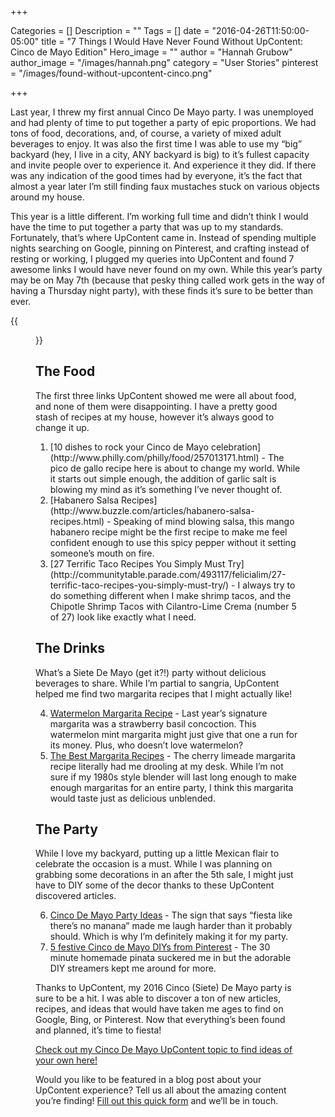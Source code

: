+++

Categories = []
Description = ""
Tags = []
date = "2016-04-26T11:50:00-05:00"
title = "7 Things I Would Have Never Found Without UpContent: Cinco de Mayo Edition"
Hero_image = ""
author = "Hannah Grubow"
author_image = "/images/hannah.png"
category = "User Stories"
pinterest = "/images/found-without-upcontent-cinco.png"

+++

Last year, I threw my first annual Cinco De Mayo party. I was unemployed and had plenty of time to put together a party of epic proportions. We had tons of food, decorations, and, of course, a variety of mixed adult beverages to enjoy. It was also the first time I was able to use my “big” backyard (hey, I live in a city, ANY backyard is big) to it’s fullest capacity and invite people over to experience it. And experience it they did. If there was any indication of the good times had by everyone, it’s the fact that almost a year later I’m still finding faux mustaches stuck on various objects around my house.

This year is a little different. I’m working full time and didn’t think I would have the time to put together a party that was up to my standards. Fortunately, that’s where UpContent came in. Instead of spending multiple nights searching on Google, pinning on Pinterest, and crafting instead of resting or working, I plugged my queries into UpContent and found 7 awesome links I would have never found on my own. While this year’s party may be on May 7th (because that pesky thing called work gets in the way of having a Thursday night party), with these finds it’s sure to be better than ever.  


{{<figure src="/images/cinco-de-mayo.png" title="" alt="Cinco De Mayo" caption-top="false">}}


## The Food
The first three links UpContent showed me were all about food, and none of them were disappointing. I have a pretty good stash of recipes at my house, however it’s always good to change it up.
<ol>
<li>[10 dishes to rock your Cinco de Mayo celebration](http://www.philly.com/philly/food/257013171.html) - The pico de gallo recipe here is about to change my world. While it starts out simple enough, the addition of garlic salt is blowing my mind as it’s something I’ve never thought of.</li>

<li>[Habanero Salsa Recipes](http://www.buzzle.com/articles/habanero-salsa-recipes.html) - Speaking of mind blowing salsa, this mango habanero recipe might be the first recipe to make me feel confident enough to use this spicy pepper without it setting someone’s mouth on fire.</li>

<li>[27 Terrific Taco Recipes You Simply Must Try](http://communitytable.parade.com/493117/felicialim/27-terrific-taco-recipes-you-simply-must-try/) - I always try to do something different when I make shrimp tacos, and the Chipotle Shrimp Tacos with Cilantro-Lime Crema (number 5 of 27) look like exactly what I need.</li>
</ol>

## The Drinks
What’s a Siete De Mayo (get it?!) party without delicious beverages to share. While I’m partial to sangria, UpContent helped me find two margarita recipes that I might actually like!

<ol start="4">
<li><a href="http://www.cupcakesandcutlery.com/watermelon-margarita-recipe/">Watermelon Margarita Recipe</a> - Last year’s signature margarita was a strawberry basil concoction. This watermelon mint margarita might just give that one a run for its money. Plus, who doesn’t love watermelon?</li>

<li><a href="http://www.livinglocurto.com/2016/03/best-margarita-recipes/">The Best Margarita Recipes</a> -  The cherry limeade margarita recipe literally had me drooling at my desk. While I’m not sure if my 1980s style blender will last long enough to make enough margaritas for an entire party, I think this margarita would taste just as delicious unblended.</li>
</ol>

## The Party
While I love my backyard, putting up a little Mexican flair to celebrate the occasion is a must. While I was planning on grabbing some decorations in an after the 5th sale, I might just have to DIY some of the decor thanks to these UpContent discovered articles.

<ol start="6">
<li><a href="http://www.thesitsgirls.com/party/cinco-de-mayo-party-ideas/">Cinco De Mayo Party Ideas</a> - The sign that says “fiesta like there’s no manana” made me laugh harder than it probably should. Which is why I’m definitely making it for my party.</li>

<li><a href="http://www.today.com/home/5-stylish-cinco-de-mayo-party-decor-diys-pinterest-t18871">5 festive Cinco de Mayo DIYs from Pinterest</a> - The 30 minute homemade pinata suckered me in but the adorable DIY streamers kept me around for more.</li>
</ol>

Thanks to UpContent, my 2016 Cinco (Siete) De Mayo party is sure to be a hit. I was able to discover a ton of new articles, recipes, and ideas that would have taken me ages to find on Google, Bing, or Pinterest. Now that everything’s been found and planned, it’s time to fiesta!

[Check out my Cinco De Mayo UpContent topic to find ideas of your own here!](https://my.upcontent.com/tools/suggestions/e5bbe5c6-c2d5-41f6-8e19-c07bd6335c44?filter=all&time=30&sort=relevance#2df73f69-50b1-4aca-b384-a63d5b9de12b)

Would you like to be featured in a blog post about your UpContent experience? Tell us all about the amazing content you’re finding! [Fill out this quick form](http://goo.gl/forms/HZp5BCjBIM) and we’ll be in touch.
